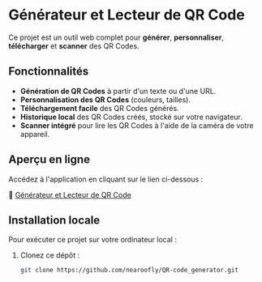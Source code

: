 
# Générateur et Lecteur de QR Code

Ce projet est un outil web complet pour **générer**, **personnaliser**, **télécharger** et **scanner** des QR Codes.

## Fonctionnalités

- **Génération de QR Codes** à partir d'un texte ou d'une URL.
- **Personnalisation des QR Codes** (couleurs, tailles).
- **Téléchargement facile** des QR Codes générés.
- **Historique local** des QR Codes créés, stocké sur votre navigateur.
- **Scanner intégré** pour lire les QR Codes à l'aide de la caméra de votre appareil.

## Aperçu en ligne

Accédez à l'application en cliquant sur le lien ci-dessous :

🔗 [Générateur et Lecteur de QR Code](https://nearoofly.github.io/QR-code_generator/)

## Installation locale

Pour exécuter ce projet sur votre ordinateur local :

1. Clonez ce dépôt :
   ```bash
   git clone https://github.com/nearoofly/QR-code_generator.git
